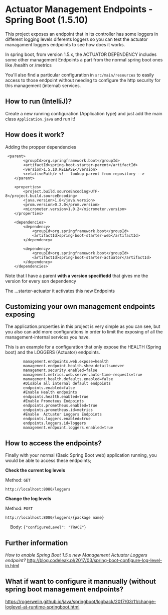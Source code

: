 # Actuator Management Endpoints - Spring Boot (1.5.10)
   This project exposes an endpoint that in its controller has some loggers in different logging levels diferents loggers so you can test the actuator managament loggers endpoints to see how does it works.

   In spring boot, from version 1.5.x, the ACTUATOR DEPENDENCY includes some other management Endpoints
a part from the normal spring boot ones like /health or /metrics

You'll also find a particular configuration in ```src/main/resources``` to easily access to those endpoint without needing to configure the http security for this management (internal) services.

## How to run (IntelliJ)?

Create a new running configuration (Application type) and just add the main class `Application.java` and run it!

## How does it work?
   Adding the propper dependencies
```
 <parent>
        <groupId>org.springframework.boot</groupId>
        <artifactId>spring-boot-starter-parent</artifactId>
        <version>1.5.10.RELEASE</version>
        <relativePath/> <!-- lookup parent from repository -->
    </parent>

    <properties>
        <project.build.sourceEncoding>UTF-8</project.build.sourceEncoding>
        <java.version>1.8</java.version>
        <prom.version>0.2.0</prom.version>
        <micrometer.version>1.0.2</micrometer.version>
    </properties>

    <dependencies>
        <dependency>
            <groupId>org.springframework.boot</groupId>
            <artifactId>spring-boot-starter-web</artifactId>
        </dependency>

        <dependency>
            <groupId>org.springframework.boot</groupId>
            <artifactId>spring-boot-starter-actuator</artifactId>
        </dependency>
    </dependencies>
```
Note that I have a parent **with a version specifiedd** that gives me the version for every son dependency

The ...starter-actuator it activates this new Endpoints


## Customizing your own management endpoints exposing
   The application.properties in this project is very simple as you can see, but you also can add more configurations in order to limit the exposing of all the management-internal services you have.

This is an example for a configuration that only expose the HEALTH (Spring boot) and the LOGGERS (Actuator) endpoints.
```
        management.endpoints.web.expose=health
        management.endpoint.health.show-details=never
        management.security.enabled=false
        management.metrics.web.server.auto-time-requests=true
        management.health.defaults.enabled=false
        #Disable all internal default endpoints
        endpoints.enabled=false
        #Enable Health endpoints
        endpoints.health.enabled=true
        #Enable Prometeus Endpoints
        endpoints.prometheus.enabled=true
        endpoints.prometheus.id=metrics
        #Enable  Actuator Loggers Endpoints
        endpoints.loggers.enabled=true
        endpoints.loggers.id=loggers
        management.endpoint.loggers.enabled=true
```

## How to access the endpoints?
Finally with your normal (Basic Spring Boot web) application running, you would be able
to access these endpoints;

**Check the current log levels**

Method: `GET`
    
```http://localhost:8080/loggers```

**Change the log levels**

Method: `POST`
    
```http://localhost:8080/loggers/{package name}```
    
    
Body: `{"configuredLevel": "TRACE"}`


## Further information
*How to enable Spring Boot 1.5.x new Management Actuator Loggers endpoint?*
http://blog.codeleak.pl/2017/03/spring-boot-configure-log-level-in.html



## What if want to configure it mannually (without spring boot management endpoints?
https://rogerwelin.github.io/java/springboot/logback/2017/03/11/change-loglevel-at-runtime-springboot.html
